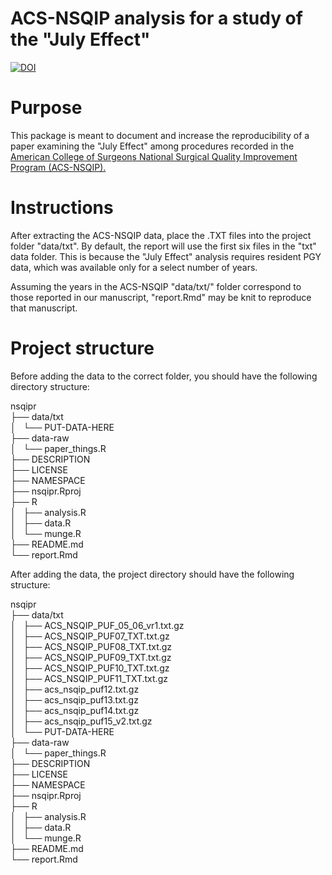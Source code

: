 # ACS-NSQIP analysis for a study of the "July Effect"

[![DOI](https://zenodo.org/badge/117899615.svg)](https://zenodo.org/badge/latestdoi/117899615)

# Purpose

This package is meant to document and increase the reproducibility of a paper examining the "July Effect" among procedures recorded in the [American College of Surgeons National Surgical Quality Improvement Program (ACS-NSQIP).](https://www.facs.org/quality-programs/acs-nsqip)

# Instructions

After extracting the ACS-NSQIP data, place the .TXT files into the project folder "data/txt". By default, the report will use the first six files in the "txt" data folder. This is because the "July Effect" analysis requires resident PGY data, which was available only for a select number of years.

Assuming the years in the ACS-NSQIP "data/txt/" folder correspond to those reported in our manuscript, "report.Rmd" may be knit to reproduce that manuscript. 


# Project structure

Before adding the data to the correct folder, you should have the following directory structure: 

nsqipr    
├── data/txt  
│       └── PUT-DATA-HERE   
├── data-raw   
│   └── paper_things.R   
├── DESCRIPTION   
├── LICENSE   
├── NAMESPACE   
├── nsqipr.Rproj   
├── R   
│   ├── analysis.R   
│   ├── data.R   
│   └── munge.R   
├── README.md   
└── report.Rmd   


After adding the data, the project directory should have the following structure:

nsqipr   
├── data/txt    
│       ├── ACS_NSQIP_PUF_05_06_vr1.txt.gz    
│       ├── ACS_NSQIP_PUF07_TXT.txt.gz    
│       ├── ACS_NSQIP_PUF08_TXT.txt.gz    
│       ├── ACS_NSQIP_PUF09_TXT.txt.gz    
│       ├── ACS_NSQIP_PUF10_TXT.txt.gz    
│       ├── ACS_NSQIP_PUF11_TXT.txt.gz    
│       ├── acs_nsqip_puf12.txt.gz    
│       ├── acs_nsqip_puf13.txt.gz    
│       ├── acs_nsqip_puf14.txt.gz    
│       ├── acs_nsqip_puf15_v2.txt.gz    
│       └── PUT-DATA-HERE    
├── data-raw    
│   └── paper_things.R    
├── DESCRIPTION    
├── LICENSE    
├── NAMESPACE    
├── nsqipr.Rproj    
├── R    
│   ├── analysis.R    
│   ├── data.R    
│   └── munge.R    
├── README.md    
└── report.Rmd    






